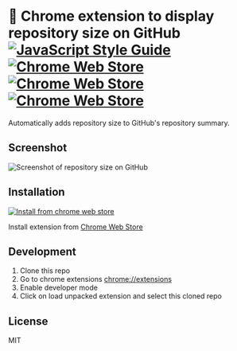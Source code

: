 # 🚀 Chrome extension to display repository size on GitHub [![JavaScript Style Guide](https://img.shields.io/badge/code%20style-standard-brightgreen.svg)](http://standardjs.com/) [![Chrome Web Store](https://img.shields.io/chrome-web-store/v/apnjnioapinblneaedefcnopcjepgkci.svg)](https://chrome.google.com/webstore/detail/github-repository-size/apnjnioapinblneaedefcnopcjepgkci) [![Chrome Web Store](https://img.shields.io/chrome-web-store/d/apnjnioapinblneaedefcnopcjepgkci.svg)](https://chrome.google.com/webstore/detail/github-repository-size/apnjnioapinblneaedefcnopcjepgkci) [![Chrome Web Store](https://img.shields.io/chrome-web-store/rating/apnjnioapinblneaedefcnopcjepgkci.svg)](https://chrome.google.com/webstore/detail/github-repository-size/apnjnioapinblneaedefcnopcjepgkci)


Automatically adds repository size to GitHub's repository summary.


## Screenshot

![Screenshot of repository size on GitHub](https://raw.githubusercontent.com/harshjv/github-repo-size/master/screenshot.png)


## Installation

[![Install from chrome web store](https://developer.chrome.com/webstore/images/ChromeWebStore_Badge_v2_340x96.png)](https://chrome.google.com/webstore/detail/github-repository-size/apnjnioapinblneaedefcnopcjepgkci)

Install extension from [Chrome Web Store](https://chrome.google.com/webstore/detail/github-repository-size/apnjnioapinblneaedefcnopcjepgkci)


## Development

1. Clone this repo
2. Go to chrome extensions [chrome://extensions](chrome://extensions)
3. Enable developer mode
4. Click on load unpacked extension and select this cloned repo


## License

MIT
